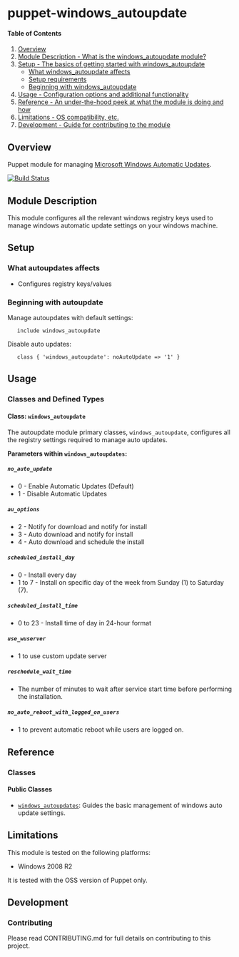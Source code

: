 # puppet-windows_autoupdate

#### Table of Contents

1. [Overview](#overview)
2. [Module Description - What is the windows_autoupdate module?](#module-description)
3. [Setup - The basics of getting started with windows_autoupdate](#setup)
    * [What windows_autoupdate affects](#what-autoupdates-affects)
    * [Setup requirements](#setup-requirements)
    * [Beginning with windows_autoupdate](#beginning-with-autoupdates)
4. [Usage - Configuration options and additional functionality](#usage)
5. [Reference - An under-the-hood peek at what the module is doing and how](#reference)
5. [Limitations - OS compatibility, etc.](#limitations)
6. [Development - Guide for contributing to the module](#development)

## Overview

Puppet module for managing [Microsoft Windows Automatic Updates](http://support.microsoft.com/kb/328010).

[![Build Status](https://travis-ci.org/voxpupuli/puppet-windows_autoupdate.svg?branch=master)](https://travis-ci.org/voxpupuli/puppet-windows_autoupdate)

## Module Description

This module configures all the relevant windows registry keys used to manage windows automatic update settings on your windows machine.

## Setup

### What autoupdates affects

* Configures registry keys/values

### Beginning with autoupdate

Manage autoupdates with default settings:

```puppet
   include windows_autoupdate
```

Disable auto updates:

```puppet
   class { 'windows_autoupdate': noAutoUpdate => '1' }
```

## Usage

### Classes and Defined Types

#### Class: `windows_autoupdate`

The autoupdate module primary classes, `windows_autoupdate`, configures all the registry settings required to manage auto updates.

**Parameters within `windows_autoupdates`:**
##### `no_auto_update`

* 0 - Enable Automatic Updates (Default)
* 1 - Disable Automatic Updates

##### `au_options`

* 2 - Notify for download and notify for install
* 3 - Auto download and notify for install
* 4 - Auto download and schedule the install

##### `scheduled_install_day`

* 0 - Install every day
* 1 to 7 - Install on specific day of the week from Sunday (1) to Saturday (7).

##### `scheduled_install_time`

* 0 to 23 - Install time of day in 24-hour format

##### `use_wuserver`

* 1 to use custom update server

##### `reschedule_wait_time`

* The number of minutes to wait after service start time before performing the installation.

##### `no_auto_reboot_with_logged_on_users`

* 1 to prevent automatic reboot while users are logged on.

## Reference

### Classes

#### Public Classes

* [`windows_autoupdates`](#class_autoupdates): Guides the basic management of windows auto update settings.

## Limitations

This module is tested on the following platforms:

* Windows 2008 R2

It is tested with the OSS version of Puppet only.

## Development

### Contributing

Please read CONTRIBUTING.md for full details on contributing to this project.
